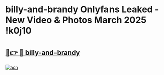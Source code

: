 # billy-and-brandy Onlyfans Leaked - New Video & Photos March 2025 !k0j10

# <h2><a href="https://7l9zlr.iuczelnia.edu.pl?title=billy-and-brandy&ref=k0j10">🔗👉 🔴 billy-and-brandy</a></h2>

[![acn](https://github.com/user-attachments/assets/0f9c940e-d8b0-45ae-aac7-cd30a18b3e1c)](https://7l9zlr.iuczelnia.edu.pl?title=billy-and-brandy&ref=k0j10)

